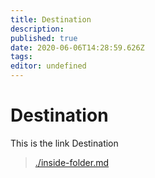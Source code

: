```yaml
---
title: Destination
description: 
published: true
date: 2020-06-06T14:28:59.626Z
tags: 
editor: undefined
---
```


# Destination
This is the link Destination

> [./inside-folder.md](./inside-folder)